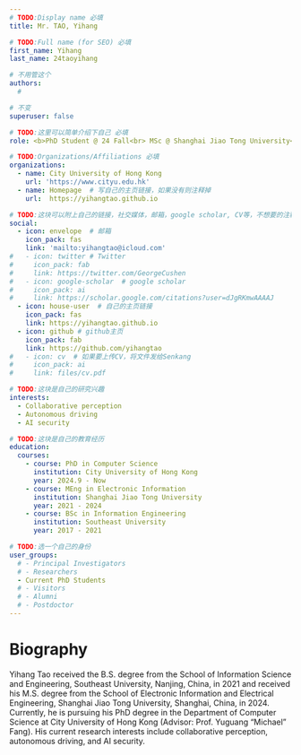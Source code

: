 ```yaml
---
# TODO:Display name 必填
title: Mr. TAO, Yihang  

# TODO:Full name (for SEO) 必填
first_name: Yihang  
last_name: 24taoyihang

# 不用管这个
authors:
  # 

# 不变
superuser: false

# TODO:这里可以简单介绍下自己 必填
role: <b>PhD Student @ 24 Fall<br> MSc @ Shanghai Jiao Tong University<Br>BSc @ Southeast University</b>

# TODO:Organizations/Affiliations 必填
organizations:
  - name: City University of Hong Kong 
    url: 'https://www.cityu.edu.hk'
  - name: Homepage  # 写自己的主页链接，如果没有则注释掉
    url:  https://yihangtao.github.io

# TODO:这块可以附上自己的链接，社交媒体，邮箱，google scholar, CV等，不想要的注释掉即可
social:
  - icon: envelope  # 邮箱
    icon_pack: fas
    link: 'mailto:yihangtao@icloud.com'
#   - icon: twitter # Twitter
#     icon_pack: fab  
#     link: https://twitter.com/GeorgeCushen
#   - icon: google-scholar  # google scholar
#     icon_pack: ai
#     link: https://scholar.google.com/citations?user=dJgRKmwAAAAJ
  - icon: house-user  # 自己的主页链接
    icon_pack: fas
    link: https://yihangtao.github.io
  - icon: github # github主页
    icon_pack: fab   
    link: https://github.com/yihangtao
#   - icon: cv  # 如果要上传CV，将文件发给Senkang
#     icon_pack: ai
#     link: files/cv.pdf

# TODO:这块是自己的研究兴趣
interests:
  - Collaborative perception
  - Autonomous driving
  - AI security

# TODO:这块是自己的教育经历
education:
  courses:
    - course: PhD in Computer Science
      institution: City University of Hong Kong
      year: 2024.9 - Now
    - course: MEng in Electronic Information
      institution: Shanghai Jiao Tong University
      year: 2021 - 2024
    - course: BSc in Information Engineering
      institution: Southeast University
      year: 2017 - 2021

# TODO:选一个自己的身份
user_groups:
  # - Principal Investigators
  # - Researchers
  - Current PhD Students
  # - Visitors
  # - Alumni
  # - Postdoctor
---
```

<!-- TODO:写自己的Biography -->

# Biography

Yihang Tao received the B.S. degree from the School of Information Science and Engineering, Southeast University, Nanjing, China, in 2021 and received his M.S. degree from the School of Electronic Information and Electrical Engineering, Shanghai Jiao Tong University, Shanghai, China, in 2024. Currently, he is pursuing his PhD degree in the Department of Computer Science at City University of Hong Kong (Advisor: Prof. Yuguang “Michael” Fang). His current research interests include collaborative perception, autonomous driving, and AI security.